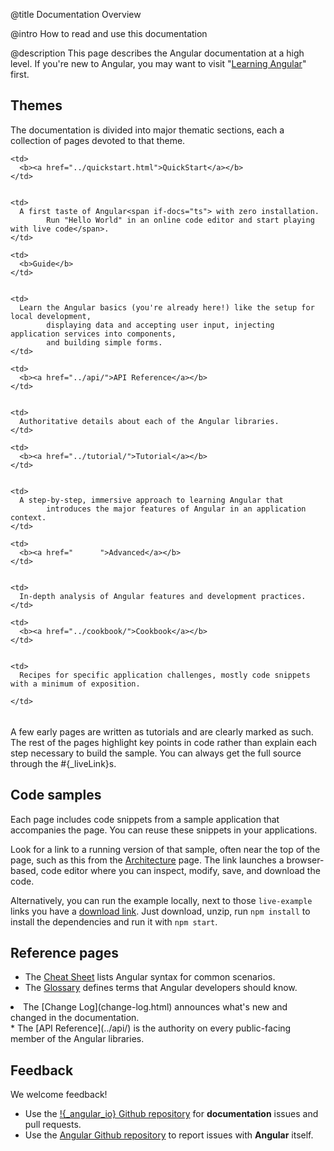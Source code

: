 @title
Documentation Overview

@intro
How to read and use this documentation

@description
This page describes the Angular documentation at a high level.
If you're new to Angular, you may want to visit "[Learning Angular](learning-angular.html)" first.

## Themes

The documentation is divided into major thematic sections, each
a collection of pages devoted to that theme.

<table width="100%">

  <col width="15%">

  </col>


  <col>

  </col>


  <tr style=top>

    <td>
      <b><a href="../quickstart.html">QuickStart</a></b>
    </td>


    <td>
      A first taste of Angular<span if-docs="ts"> with zero installation.       
            Run "Hello World" in an online code editor and start playing with live code</span>.
    </td>


  </tr>


  <tr style=top>

    <td>
      <b>Guide</b>
    </td>


    <td>
      Learn the Angular basics (you're already here!) like the setup for local development,      
            displaying data and accepting user input, injecting application services into components,      
            and building simple forms.
    </td>


  </tr>


  <tr style=top>

    <td>
      <b><a href="../api/">API Reference</a></b>
    </td>


    <td>
      Authoritative details about each of the Angular libraries.
    </td>


  </tr>


  <tr style=top>

    <td>
      <b><a href="../tutorial/">Tutorial</a></b>
    </td>


    <td>
      A step-by-step, immersive approach to learning Angular that      
            introduces the major features of Angular in an application context.
    </td>


  </tr>


  <tr style=top>

    <td>
      <b><a href="      ">Advanced</a></b>
    </td>


    <td>
      In-depth analysis of Angular features and development practices.
    </td>


  </tr>


  <tr style=top if-docs="ts">

    <td>
      <b><a href="../cookbook/">Cookbook</a></b>
    </td>


    <td>
      Recipes for specific application challenges, mostly code snippets with a minimum of exposition.      
            
    </td>


  </tr>


</table>

A few early pages are written as tutorials and are clearly marked as such.
The rest of the pages highlight key points in code rather than explain each step necessary to build the sample.
You can always get the full source through the #{_liveLink}s.

## Code samples

Each page includes code snippets from a sample application that accompanies the page.
You can reuse these snippets in your applications.

Look for a link to a running version of that sample, often near the top of the page,
such as this <live-example nodownload name="architecture"></live-example> from the [Architecture](architecture.html) page.
<span if-docs="ts">
The link launches a browser-based, code editor where you can inspect, modify, save, and download the code.
</span>

Alternatively, you can run the example locally, next to those `live-example` links you have a <a href="/resources/zips/architecture/architecture.zip">download link</a>.
Just download, unzip, run `npm install` to install the dependencies and run it with `npm start`.

## Reference pages

* The [Cheat Sheet](cheatsheet.html) lists Angular syntax for common scenarios.
* The [Glossary](glossary.html) defines terms that Angular developers should know.
<li if-docs="ts">The [Change Log](change-log.html) announces what's new and changed in the documentation.</li>
* The [API Reference](../api/) is the authority on every public-facing member of the Angular libraries.

## Feedback

We welcome feedback! 

* Use the <a href="!{_ngDocRepoURL}" target="_blank" title="angular docs on github">!{_angular_io} Github repository</a> for **documentation** issues and pull requests.
* Use the <a href="!{_ngRepoURL}" target="_blank" title="angular source on github">Angular Github repository</a> to report issues with **Angular** itself.